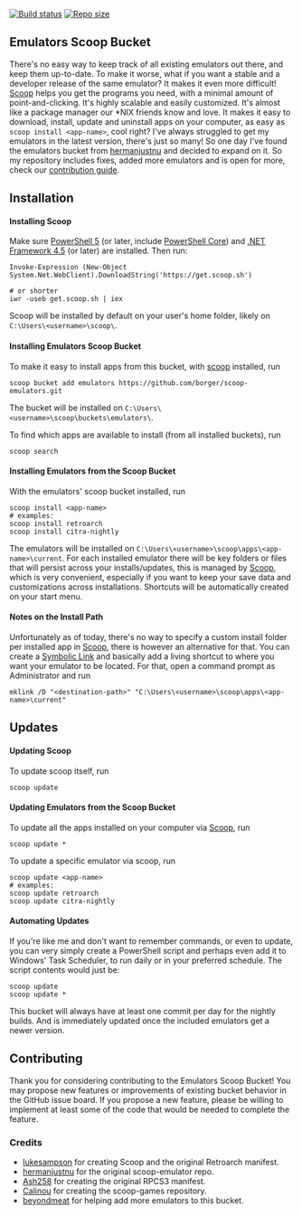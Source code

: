 [![Build status](https://ci.appveyor.com/api/projects/status/4krqni0w1pr1yirl?svg=true)](https://ci.appveyor.com/project/borger/scoop-emulators) [![Repo size](https://img.shields.io/github/repo-size/borger/scoop-emulators.svg)](https://github.com/borger/scoop-emulators)
## Emulators Scoop Bucket

There's no easy way to keep track of all existing emulators out there, and keep them up-to-date. To make it worse, what if you want a stable and a developer release of the same emulator? It makes it even more difficult! [Scoop](http://scoop.sh) helps you get the programs you need, with a minimal amount of point-and-clicking. It's highly scalable and easily customized. It's almost like a package manager our *NIX friends know and love. It makes it easy to download, install, update and uninstall apps on your computer, as easy as `scoop install <app-name>`, cool right? I've always struggled to get my emulators in the latest version, there's just so many! So one day I've found the emulators bucket from [hermanjustnu](https://github.com/hermanjustnu/scoop-emulators) and decided to expand on it. So my repository includes fixes, added more emulators and is open for more, check our [contribution guide](#Contributing).

## Installation
#### Installing Scoop
Make sure [PowerShell 5](https://aka.ms/wmf5download) (or later, include [PowerShell Core](https://docs.microsoft.com/en-us/powershell/scripting/install/installing-powershell-core-on-windows?view=powershell-6)) and [.NET Framework 4.5](https://www.microsoft.com/net/download) (or later) are installed. Then run:

    Invoke-Expression (New-Object System.Net.WebClient).DownloadString('https://get.scoop.sh')

    # or shorter
    iwr -useb get.scoop.sh | iex
Scoop will be installed by default on your user's home folder, likely on `C:\Users\<username>\scoop\`.

#### Installing Emulators Scoop Bucket
To make it easy to install apps from this bucket, with [scoop](#-Installing-Scoop) installed, run

    scoop bucket add emulators https://github.com/borger/scoop-emulators.git
The bucket will be installed on `C:\Users\<username>\scoop\buckets\emulators\`.

To find which apps are available to install (from all installed buckets), run

    scoop search

#### Installing Emulators from the Scoop Bucket
With the emulators' scoop bucket installed, run

    scoop install <app-name>
    # examples:
    scoop install retroarch
    scoop install citra-nightly
The emulators will be installed on `C:\Users\<username>\scoop\apps\<app-name>\current`. For each installed emulator there will be key folders or files that will persist across your installs/updates, this is managed by [Scoop](http://scoop.sh), which is very convenient, especially if you want to keep your save data and customizations across installations. Shortcuts will be automatically created on your start menu.

#### Notes on the Install Path
Unfortunately as of today, there's no way to specify a custom install folder per installed app in [Scoop](http://scoop.sh), there is however an alternative for that. You can create a [Symbolic Link](https://www.howtogeek.com/howto/16226/complete-guide-to-symbolic-links-symlinks-on-windows-or-linux/) and basically add a living shortcut to where you want your emulator to be located. For that, open a command prompt as Administrator and run

    mklink /D "<destination-path>" "C:\Users\<username>\scoop\apps\<app-name>\current"

## Updates
#### Updating Scoop
To update scoop itself, run

    scoop update

#### Updating Emulators from the Scoop Bucket
To update all the apps installed on your computer via [Scoop](http://scoop.sh), run

    scoop update *

To update a specific emulator via scoop, run

    scoop update <app-name>
    # examples:
    scoop update retroarch
    scoop update citra-nightly

#### Automating Updates
If you're like me and don't want to remember commands, or even to update, you can very simply create a PowerShell script and perhaps even add it to Windows' Task Scheduler, to run daily or in your preferred schedule. The script contents would just be:

    scoop update
    scoop update *
This bucket will always have at least one commit per day for the nightly builds. And is immediately updated once the included emulators get a newer version.

## Contributing
Thank you for considering contributing to the Emulators Scoop Bucket! You may propose new features or improvements of existing bucket behavior in the GitHub issue board. If you propose a new feature, please be willing to implement at least some of the code that would be needed to complete the feature.

### Credits
- [lukesampson](https://github.com/lukesampson) for creating Scoop and the original Retroarch manifest.
- [hermanjustnu](https://github.com/hermanjustnu/) for the original scoop-emulator repo.
- [Ash258](https://github.com/Ash258) for creating the original RPCS3 manifest.
- [Calinou](https://github.com/Calinou) for creating the scoop-games repository.
- [beyondmeat](https://github.com/beyondmeat) for helping add more emulators to this bucket.
